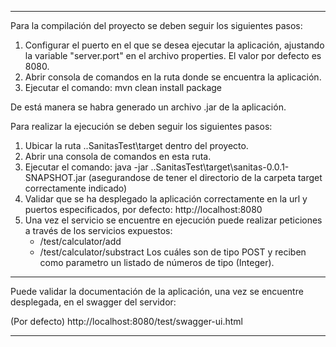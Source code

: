 *************************************************************************************************************************************************************************************
Para la compilación del proyecto se deben seguir los siguientes pasos:

1. Configurar el puerto en el que se desea ejecutar la aplicación, ajustando la variable "server.port" en el archivo properties. El valor por defecto es 8080.
2. Abrir consola de comandos en la ruta donde se encuentra la aplicación.
3. Ejecutar el comando:  mvn clean install package

De está manera se habra generado un archivo .jar de la aplicación.

Para realizar la ejecución se deben seguir los siguientes pasos:

1. Ubicar la ruta ..SanitasTest\target dentro del proyecto.
2. Abrir una consola de comandos en esta ruta.
3. Ejecutar el comando: java -jar ..SanitasTest\target\sanitas-0.0.1-SNAPSHOT.jar 
	(asegurandose de tener el directorio de la carpeta target correctamente indicado)
4. Validar que se ha desplegado la aplicación correctamente en la url y puertos especificados, por defecto: http://localhost:8080
5. Una vez el servicio se encuentre en ejecución puede realizar peticiones a través de los servicios expuestos:
	* /test/calculator/add
	* /test/calculator/substract
	Los cuáles son de tipo POST y reciben como parametro un listado de números de tipo (Integer).

*************************************************************************************************************************************************************************************
Puede validar la documentación de la aplicación, una vez se encuentre desplegada, en el swagger del servidor:

(Por defecto) http://localhost:8080/test/swagger-ui.html

*************************************************************************************************************************************************************************************